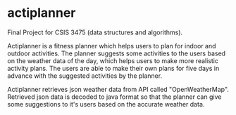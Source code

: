 # actiplanner
Final Project for CSIS 3475 (data structures and algorithms).

Actiplanner is a fitness planner which helps users to plan for indoor and outdoor activities. The planner suggests some activities to the users based on the weather data of the day, which helps users to make more realistic activity plans. The users are able to make their own plans for five days in advance with the suggested activities by the planner.

Actiplanner retrieves json weather data from API called "OpenWeatherMap". Retrieved json data is decoded to java format so that the planner can give some suggestions to it's users based on the accurate weather data. 
